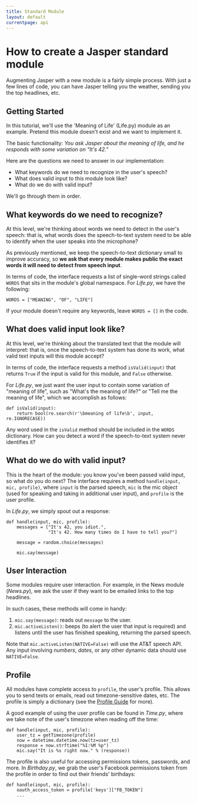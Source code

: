 ```yaml
---
title: Standard Module
layout: default
currentpage: api
---
```


How to create a Jasper standard module
===

Augmenting Jasper with a new module is a fairly simple process. With just a few lines of code, you can have Jasper telling you the weather, sending you the top headlines, etc.

## Getting Started

In this tutorial, we'll use the 'Meaning of Life' (Life.py) module as an example. Pretend this module doesn't exist and we want to implement it.

The basic functionality: _You ask Jasper about the meaning of life, and he responds with some variation on "It's 42."_

Here are the questions we need to answer in our implementation:

- What keywords do we need to recognize in the user's speech?
- What does valid input to this module look like?
- What do we do with valid input?


We'll go through them in order.

## What keywords do we need to recognize?

At this level, we're thinking about words we need to detect in the user's speech: that is, what words does the speech-to-text system need to be able to identify when the user speaks into the microphone?

As previously mentioned, we keep the speech-to-text dictionary small to improve accuracy, so __we ask that every module makes public the exact words it will need to detect from speech input__.

In terms of code, the interface requests a list of single-word strings called `WORDS` that sits in the module's global namespace. For _Life.py_, we have the following:

```
WORDS = ["MEANING", "OF", "LIFE"]
```

If your module doesn't require any keywords, leave `WORDS = []` in the code.

## What does valid input look like?

At this level, we're thinking about the translated text that the module will interpret: that is, once the speech-to-text system has done its work, what valid text inputs will this module accept?

In terms of code, the interface requests a method `isValid(input)` that returns `True` if the input is valid for this module, and `False` otherwise.

For _Life.py_, we just want the user input to contain some variation of "meaning of life", such as "What's the meaning of life?" or "Tell me the meaning of life", which we accomplish as follows:

```
def isValid(input):
    return bool(re.search(r'\bmeaning of life\b', input, re.IGNORECASE))
```

Any word used in the `isValid` method should be included in the `WORDS` dictionary. How can you detect a word if the speech-to-text system never identifies it?

## What do we do with valid input?

This is the heart of the module: you know you've been passed valid input, so what do you do next? The interface requires a method `handle(input, mic, profile)`, where `input` is the parsed speech, `mic` is the mic object (used for speaking and taking in additional user input), and `profile` is the user profile.

In _Life.py_, we simply spout out a response:

```
def handle(input, mic, profile):
    messages = ["It's 42, you idiot.",
                "It's 42. How many times do I have to tell you?"]

    message = random.choice(messages)

    mic.say(message)
```

## User Interaction

Some modules require user interaction. For example, in the News module (_News.py_), we ask the user if they want to be emailed links to the top headlines.

In such cases, these methods will come in handy:

1. `mic.say(message)`: reads out `message` to the user.
2. `mic.activeListen()`: beeps (to alert the user that input is required) and listens until the user has finished speaking, returning the parsed speech.

Note that `mic.activeListen(NATIVE=False)` will use the AT&T speech API. Any input involving _numbers_, _dates_, or any other dynamic data should use `NATIVE=False`.

## Profile

All modules have complete access to `profile`, the user's profile. This allows you to send texts or emails, read out timezone-sensitive dates, etc. The profile is simply a dictionary (see the [Profile Guide](#Profile_Guide) for more).

A good example of using the user profile can be found in _Time.py_, where we take note of the user's timezone when reading off the time:

```
def handle(input, mic, profile):
    user_tz = getTimezone(profile)
    now = datetime.datetime.now(tz=user_tz)
    response = now.strftime("%I:%M %p")
    mic.say("It is %s right now." % (response))
```

The profile is also useful for accessing permissions tokens, passwords, and more. In _Birthday.py_, we grab the user's Facebook permissions token from the profile in order to find out their friends' birthdays:

```
def handle(input, mic, profile):
    oauth_access_token = profile['keys']["FB_TOKEN"]
    ...
```
